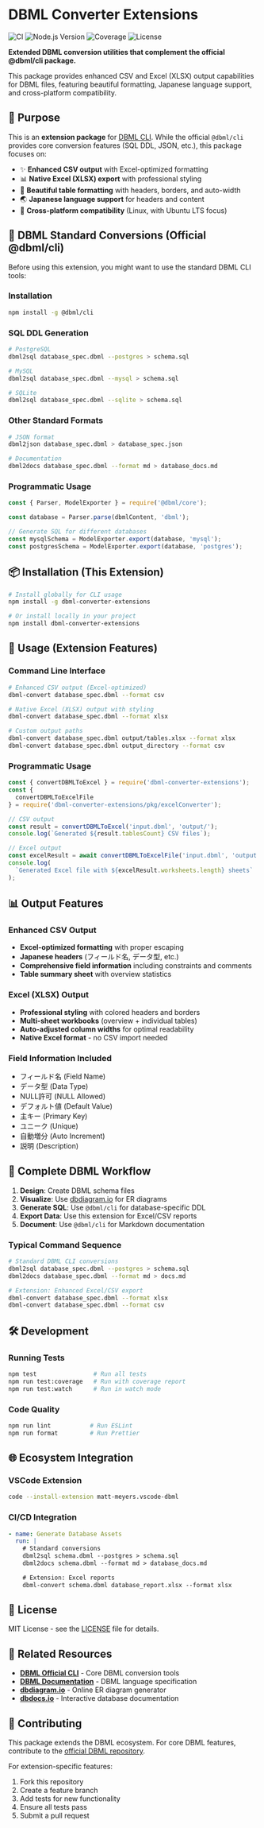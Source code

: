 # DBML Converter Extensions

![CI](https://github.com/instantraaamen/dbml/workflows/%F0%9F%94%84%20Continuous%20Integration/badge.svg)
![Node.js Version](https://img.shields.io/badge/node-20%20%7C%2022-brightgreen)
![Coverage](https://img.shields.io/badge/coverage-100%25-brightgreen)
![License](https://img.shields.io/badge/license-MIT-blue)

**Extended DBML conversion utilities that complement the official @dbml/cli package.**

This package provides enhanced CSV and Excel (XLSX) output capabilities for DBML files, featuring beautiful formatting, Japanese language support, and cross-platform compatibility.

## 🎯 Purpose

This is an **extension package** for [DBML CLI](https://github.com/holistics/dbml/tree/master/packages/dbml-cli). While the official `@dbml/cli` provides core conversion features (SQL DDL, JSON, etc.), this package focuses on:

- ✨ **Enhanced CSV output** with Excel-optimized formatting
- 📊 **Native Excel (XLSX) export** with professional styling
- 🎨 **Beautiful table formatting** with headers, borders, and auto-width
- 🌏 **Japanese language support** for headers and content
- 🚀 **Cross-platform compatibility** (Linux, with Ubuntu LTS focus)

## 🔧 DBML Standard Conversions (Official @dbml/cli)

Before using this extension, you might want to use the standard DBML CLI tools:

### Installation

```bash
npm install -g @dbml/cli
```

### SQL DDL Generation

```bash
# PostgreSQL
dbml2sql database_spec.dbml --postgres > schema.sql

# MySQL
dbml2sql database_spec.dbml --mysql > schema.sql

# SQLite
dbml2sql database_spec.dbml --sqlite > schema.sql
```

### Other Standard Formats

```bash
# JSON format
dbml2json database_spec.dbml > database_spec.json

# Documentation
dbml2docs database_spec.dbml --format md > database_docs.md
```

### Programmatic Usage

```javascript
const { Parser, ModelExporter } = require('@dbml/core');

const database = Parser.parse(dbmlContent, 'dbml');

// Generate SQL for different databases
const mysqlSchema = ModelExporter.export(database, 'mysql');
const postgresSchema = ModelExporter.export(database, 'postgres');
```

## 📦 Installation (This Extension)

```bash
# Install globally for CLI usage
npm install -g dbml-converter-extensions

# Or install locally in your project
npm install dbml-converter-extensions
```

## 🚀 Usage (Extension Features)

### Command Line Interface

```bash
# Enhanced CSV output (Excel-optimized)
dbml-convert database_spec.dbml --format csv

# Native Excel (XLSX) output with styling
dbml-convert database_spec.dbml --format xlsx

# Custom output paths
dbml-convert database_spec.dbml output/tables.xlsx --format xlsx
dbml-convert database_spec.dbml output_directory --format csv
```

### Programmatic Usage

```javascript
const { convertDBMLToExcel } = require('dbml-converter-extensions');
const {
  convertDBMLToExcelFile
} = require('dbml-converter-extensions/pkg/excelConverter');

// CSV output
const result = convertDBMLToExcel('input.dbml', 'output/');
console.log(`Generated ${result.tablesCount} CSV files`);

// Excel output
const excelResult = await convertDBMLToExcelFile('input.dbml', 'output.xlsx');
console.log(
  `Generated Excel file with ${excelResult.worksheets.length} sheets`
);
```

## 📊 Output Features

### Enhanced CSV Output

- **Excel-optimized formatting** with proper escaping
- **Japanese headers** (フィールド名, データ型, etc.)
- **Comprehensive field information** including constraints and comments
- **Table summary sheet** with overview statistics

### Excel (XLSX) Output

- **Professional styling** with colored headers and borders
- **Multi-sheet workbooks** (overview + individual tables)
- **Auto-adjusted column widths** for optimal readability
- **Native Excel format** - no CSV import needed

### Field Information Included

- フィールド名 (Field Name)
- データ型 (Data Type)
- NULL許可 (NULL Allowed)
- デフォルト値 (Default Value)
- 主キー (Primary Key)
- ユニーク (Unique)
- 自動増分 (Auto Increment)
- 説明 (Description)

## 🔗 Complete DBML Workflow

1. **Design**: Create DBML schema files
2. **Visualize**: Use [dbdiagram.io](https://dbdiagram.io) for ER diagrams
3. **Generate SQL**: Use `@dbml/cli` for database-specific DDL
4. **Export Data**: Use this extension for Excel/CSV reports
5. **Document**: Use `@dbml/cli` for Markdown documentation

### Typical Command Sequence

```bash
# Standard DBML CLI conversions
dbml2sql database_spec.dbml --postgres > schema.sql
dbml2docs database_spec.dbml --format md > docs.md

# Extension: Enhanced Excel/CSV export
dbml-convert database_spec.dbml --format xlsx
dbml-convert database_spec.dbml --format csv
```

## 🛠️ Development

### Running Tests

```bash
npm test                # Run all tests
npm run test:coverage   # Run with coverage report
npm run test:watch      # Run in watch mode
```

### Code Quality

```bash
npm run lint           # Run ESLint
npm run format         # Run Prettier
```

## 🌐 Ecosystem Integration

### VSCode Extension

```bash
code --install-extension matt-meyers.vscode-dbml
```

### CI/CD Integration

```yaml
- name: Generate Database Assets
  run: |
    # Standard conversions
    dbml2sql schema.dbml --postgres > schema.sql
    dbml2docs schema.dbml --format md > database_docs.md

    # Extension: Excel reports
    dbml-convert schema.dbml database_report.xlsx --format xlsx
```

## 📄 License

MIT License - see the [LICENSE](LICENSE) file for details.

## 🔗 Related Resources

- **[DBML Official CLI](https://github.com/holistics/dbml/tree/master/packages/dbml-cli)** - Core DBML conversion tools
- **[DBML Documentation](https://dbml.dbdiagram.io/)** - DBML language specification
- **[dbdiagram.io](https://dbdiagram.io/)** - Online ER diagram generator
- **[dbdocs.io](https://dbdocs.io/)** - Interactive database documentation

## 🤝 Contributing

This package extends the DBML ecosystem. For core DBML features, contribute to the [official DBML repository](https://github.com/holistics/dbml).

For extension-specific features:

1. Fork this repository
2. Create a feature branch
3. Add tests for new functionality
4. Ensure all tests pass
5. Submit a pull request
